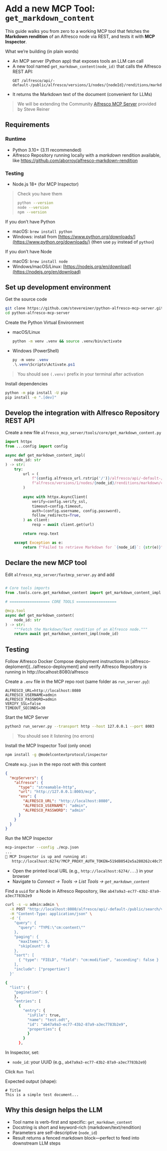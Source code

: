 # Add a new MCP Tool: `get_markdown_content`

This guide walks you from zero to a working MCP tool that fetches the **Markdown rendition** of an Alfresco node via REST, and tests it with **MCP Inspector**.

What we’re building (in plain words)

* An MCP server (Python app) that exposes tools an LLM can call
* A new tool named `get_markdown_content(node_id)` that calls the Alfresco REST API:
  ```
  GET /alfresco/api/-default-/public/alfresco/versions/1/nodes/{nodeId}/renditions/markdown/content
  ```
* It returns the Markdown text of the document (convenient for LLMs)

> We will be extending the Community [Alfresco MCP Server](https://github.com/stevereiner/python-alfresco-mcp-server.git) provided by Steve Reiner

## Requirements

### Runtime

* Python 3.10+ (3.11 recommended)
* Alfresco Repository running locally with a *markdown* rendition available, like https://github.com/aborroy/alfresco-markdown-rendition

### Testing

* Node.js 18+ (for MCP Inspector)

> Check you have them
>
> ```bash
> python --version
> node --version
> npm --version
> ```

If you don’t have Python

* macOS: `brew install python`
* Windows: install from [https://www.python.org/downloads/](https://www.python.org/downloads/) (then use `py` instead of `python`)

If you don’t have Node

* macOS: `brew install node`
* Windows/macOS/Linux: [https://nodejs.org/en/download](https://nodejs.org/en/download)

## Set up development environment

Get the source code

```bash
git clone https://github.com/stevereiner/python-alfresco-mcp-server.git
cd python-alfresco-mcp-server
```

Create the Python Virtual Environment

* macOS/Linux

  ```bash
  python -m venv .venv && source .venv/bin/activate
  ```
* Windows (PowerShell)

  ```powershell
  py -m venv .venv
  .\.venv\Scripts\Activate.ps1
  ```

> You should see `(.venv)` prefix in your terminal after activation

Install dependencies

```bash
python -m pip install -U pip
pip install -e ".[dev]"
```

## Develop the integration with Alfresco Repository REST API

Create a new file `alfresco_mcp_server/tools/core/get_markdown_content.py`

```python
import httpx
from ...config import config

async def get_markdown_content_impl(
    node_id: str
) -> str:
    try:
        url = (
            f"{config.alfresco_url.rstrip('/')}/alfresco/api/-default-/public/"
            f"alfresco/versions/1/nodes/{node_id}/renditions/markdown/content"
        )
        
        async with httpx.AsyncClient(
            verify=config.verify_ssl,
            timeout=config.timeout,
            auth=(config.username, config.password),
            follow_redirects=True,
        ) as client:
            resp = await client.get(url)

        return resp.text

    except Exception as e:
        return f"Failed to retrieve Markdown for `{node_id}`: {str(e)}"

```

## Declare the new MCP tool

Edit `alfresco_mcp_server/fastmcp_server.py` and add

```python

# Core tools imports
from .tools.core.get_markdown_content import get_markdown_content_impl

# ================== CORE TOOLS ==================

@mcp.tool
async def get_markdown_content(
    node_id: str
) -> str:
    """Fetch the Markdown/Text rendition of an Alfresco node."""
    return await get_markdown_content_impl(node_id)
```

## Testing

Follow Alfresco Docker Compose deployment instructions in [alfresco-deploment](../alfresco-deployment] and verify Alfresco Repository is running in http://localhost:8080/alfresco

Create a `.env` file in the MCP repo root (same folder as `run_server.py`):

```dotenv
ALFRESCO_URL=http://localhost:8080
ALFRESCO_USERNAME=admin
ALFRESCO_PASSWORD=admin
VERIFY_SSL=false
TIMEOUT_SECONDS=30
```

Start the MCP Server

```bash
python3 run_server.py --transport http --host 127.0.0.1 --port 8003
```

> You should see it listening (no errors)

Install the MCP Inspector Tool (only once)

```bash
npm install -g @modelcontextprotocol/inspector
```

Create `mcp.json` in the repo root with this content

```json
{
  "mcpServers": {
    "alfresco": {
      "type": "streamable-http",
      "url": "http://127.0.0.1:8003/mcp",
      "env": {
        "ALFRESCO_URL": "http://localhost:8080",
        "ALFRESCO_USERNAME": "admin",
        "ALFRESCO_PASSWORD": "admin"
      }
    }
  }
}
```

Run the MCP Inspector

```bash
mcp-inspector --config ./mcp.json
...
🚀 MCP Inspector is up and running at:
   http://localhost:6274/?MCP_PROXY_AUTH_TOKEN=519d80542e5a280262c40c757ef90176bf7adbabe51e332cb17a0e3e1f9e9570
```

* Open the printed local URL (e.g., `http://localhost:6274/...`) in your browser
* Navigate to *Connect → Tools → List Tools → `get_markdown_content`*

Find a `uuid` for a Node in Alfresco Repository, like `ab47a9a3-ec77-43b2-87a9-a3ec7783b2e9`

```bash
curl -s -u admin:admin \
  -X POST "http://localhost:8080/alfresco/api/-default-/public/search/versions/1/search" \
  -H "Content-Type: application/json" \
  -d '{
    "query": {
      "query": "TYPE:\"cm:content\""
    },
    "paging": {
      "maxItems": 5,
      "skipCount": 0
    },
    "sort": [
      { "type": "FIELD", "field": "cm:modified", "ascending": false }
    ],
    "include": ["properties"]
  }'

{
  "list": {
    "pagination": {
    },
    "entries": [
      {
        "entry": {
          "isFile": true,
          "name": "test.odt",
          "id": "ab47a9a3-ec77-43b2-87a9-a3ec7783b2e9",
          "properties": {
          }
        }
      },  
```

In Inspector, set:

* `node_id`: your UUID (e.g., `ab47a9a3-ec77-43b2-87a9-a3ec7783b2e9`)

Click `Run Tool`

Expected output (shape):

```
# Title
This is a simple test document...
```

## Why this design helps the LLM

- Tool name is verb-first and specific: `get_markdown_content`
- Docstring is short and keyword-rich (markdown/text/rendition)
- Parameters are self-descriptive (`node_id`)
- Result returns a fenced markdown block—perfect to feed into downstream LLM steps
